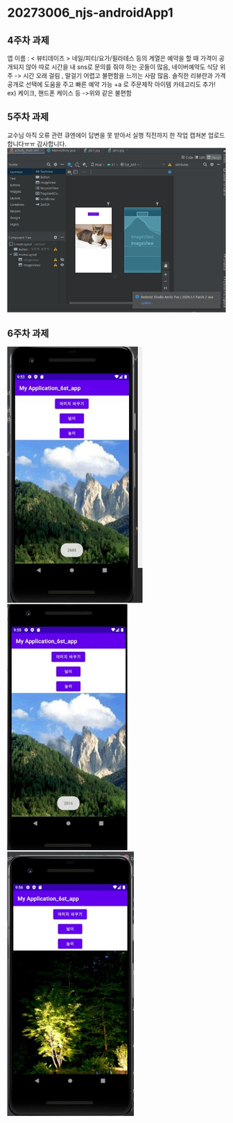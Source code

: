 # 20273006_njs-androidApp1

## 4주차 과제
앱 이름 : < 뷰티데이즈 >
네일/피티/요가/필라테스 등의 계열은 예약을 할 때 가격이 공개되지 않아 따로 시간을 내 sns로 문의를 줘야 하는 곳들이 많음, 네이버예약도 식당 위주 -> 시간 오래 걸림 , 말걸기 어렵고 불편함을 느끼는 사람 많음.
솔직한 리뷰란과 가격 공개로 선택에 도움을 주고 빠른 예약 가능
+a 로 주문제작 아이템 카테고리도 추가! ex) 케이크, 핸드폰 케이스 등 ->위와 같은 불편함 

## 5주차 과제
교수님 아직 오류 관련 큐엔에이 답변을 못 받아서 실행 직전까지 한 작업 캡쳐본 업로드 합니다ㅠㅠ 감사합니다.
<img width="" height="" src="./png/과제1.JPG"></img>

## 6주차 과제
<img width="" height="" src="./png/6주차-11.JPG"></img>
<img width="" height="" src="./png/6주차-22.JPG"></img>
<img width="" height="" src="./png/6주차-3.JPG"></img>

